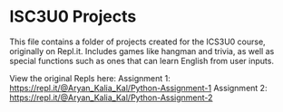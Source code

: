 # ISC3U0 Projects

This file contains a folder of projects created for the ICS3U0 course, originally on Repl.it. Includes games like hangman and trivia, as well as special functions such as ones that can learn English from user inputs.

View the original Repls here:
Assignment 1: https://repl.it/@Aryan_Kalia_Kal/Python-Assignment-1
Assignment 2: https://repl.it/@Aryan_Kalia_Kal/Python-Assignment-2
